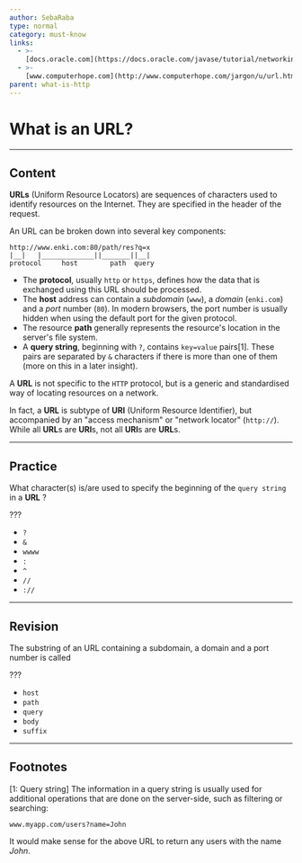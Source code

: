 ```yaml
---
author: SebaRaba
type: normal
category: must-know
links:
  - >-
    [docs.oracle.com](https://docs.oracle.com/javase/tutorial/networking/urls/definition.html){website}
  - >-
    [www.computerhope.com](http://www.computerhope.com/jargon/u/url.htm){website}
parent: what-is-http
---
```


# What is an URL?


---

## Content

**URLs** (Uniform Resource Locators) are sequences of characters used to identify resources on the Internet. They are specified in the header of the request.

An URL can be broken down into several key components:

```plain-text
http://www.enki.com:80/path/res?q=x
|__|   |_____________||_______||__|
protocol     host        path  query
```

* The **protocol**, usually `http` or `https`, defines how the data that is exchanged using this URL should be processed.
* The **host** address can contain a *subdomain* (`www`), a *domain* (`enki.com`) and a *port* number (`80`). In modern browsers, the port number is usually hidden when using the default port for the given protocol.
* The resource **path** generally represents the resource's location in the server's file system.
* A **query string**, beginning with `?`, contains `key=value` pairs[1]. These pairs are separated by `&` characters if there is more than one of them (more on this in a later insight).

A **URL** is not specific to the `HTTP` protocol, but is a generic and standardised way of locating resources on a network.

In fact, a **URL** is subtype of **URI** (Uniform Resource Identifier), but accompanied by an "access mechanism" or "network locator" (`http://`).
While all **URL**s are **URI**s, not all **URI**s are **URL**s.


---

## Practice

What character(s) is/are used to specify the beginning of the `query string` in a **URL** ?

???

* `?`
* `&`
* `wwww`
* `:`
* `^`
* `//`
* `://`


---

## Revision

The substring of an URL containing a subdomain, a domain and a port number is called

???

* `host`
* `path`
* `query`
* `body`
* `suffix`


---

## Footnotes

[1: Query string]
The information in a query string is usually used for additional operations that are done on the server-side, such as filtering or searching:

```plain-text
www.myapp.com/users?name=John
```

It would make sense for the above URL to return any users with the name *John*.
